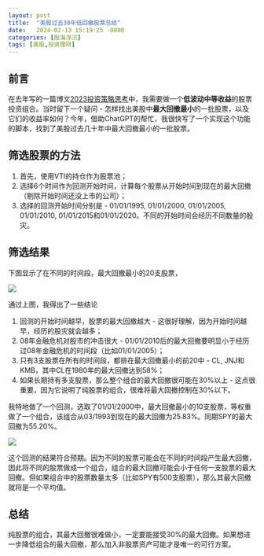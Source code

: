 ```yaml
---
layout: post
title:  "美股过去30年低回撤股票总结"
date:   2024-02-13 15:19:25 -0800
categories: [股海浮沉]
tags: [美股,投资理财]
---
```




## 前言
在去年写的一篇博文[2023投资策略思考](https://rdou.github.io/posts/2023%E6%8A%95%E8%B5%84%E7%AD%96%E7%95%A5%E6%80%9D%E8%80%83/)中，我需要做一个**低波动中等收益**的股票投资组合。当时留下一个疑问 - 怎样找出美股中**最大回撤最小**的一批股票，以及它们的收益率如何？今年，借助ChatGPT的帮忙，我很快写了一个实现这个功能的脚本，找到了美股过去几十年中最大回撤最小的一批股票。

## 筛选股票的方法

1. 首先，使用VTI的持仓作为股票池；
2. 选择6个时间作为回测开始时间，计算每个股票从开始时间到现在的最大回撤（剔除开始时间还没上市的公司）；
3. 选择的回测开始时间分别是 - 01/01/1995, 01/01/2000, 01/01/2005, 01/01/2010, 01/01/2015和01/01/2020。不同的开始时间会经历不同数量的股灾。

## 筛选结果

下图显示了在不同的时间段，最大回撤最小的20支股票，

![](https://i.imgur.com/phJGtvd.png)

通过上图，我得出了一些结论

1. 回测的开始时间越早，股票的最大回撤越大 - 这很好理解，因为开始时间越早，经历的股灾就会越多；
2. 08年金融危机对股市的冲击很大 - 01/01/2010后的最大回撤要明显小于经历过08年金融危机的时间段（比如01/01/2005）；
3. 只有3支股票在所有的时间段，都排在最大回撤最小的前20中 - CL, JNJ和KMB，其中CL在1980年的最大回撤达到58%；
4. 如果长期持有多支股票，那么整个组合的最大回撤很可能在30%以上 - 这点很重要，因为它说明了纯股票的组合，很难将最大回撤控制在30%以下。

我特地做了一个回测，选取了01/01/2000中，最大回撤最小的10支股票，等权重做了一个组合，该组合从03/1993到现在的最大回撤为25.83%。同期SPY的最大回撤为55.20%。

![](https://i.imgur.com/0tnw5m2.png)

这个回测的结果符合预期。因为不同的股票可能会在不同的时间段产生最大回撤，因此将不同的股票做成一个组合，组合的最大回撤可能会小于任何一支股票的最大回撤。但如果组合中的股票数量太多（比如SPY有500支股票），那么其最大回撤就将是一个平均值。

## 总结

纯股票的组合，其最大回撤很难做小，一定要能接受30%的最大回撤。如果想进一步降低组合的最大回撤，那么加入非股票资产可能才是唯一的可行方案。